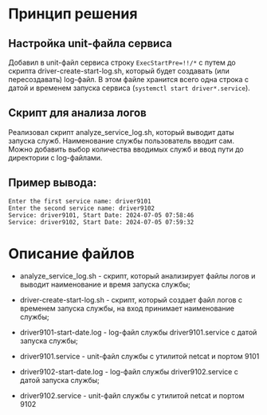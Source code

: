 # Принцип решения

## Настройка unit-файла сервиса

Добавил в unit-файл сервиса строку ```ExecStartPre=!!/*``` с путем до скрипта driver-create-start-log.sh, который будет создавать (или пересоздавать) log-файл. В этом файле хранится всего одна строка с датой и временем запуска сервиса (```systemctl start driver*.service```).

## Скрипт для анализа логов

Реализовал скрипт analyze_service_log.sh, который выводит даты запуска служб. Наименование службы пользователь вводит сам. Можно добавить выбор количества вводимых служб и ввод пути до директории с log-файлами.

## Пример вывода:
```
Enter the first service name: driver9101
Enter the second service name: driver9102
Service: driver9101, Start Date: 2024-07-05 07:58:46
Service: driver9102, Start Date: 2024-07-05 07:59:32
```

# Описание файлов

- analyze_service_log.sh    - скрипт, который анализирует файлы логов и выводит наименование и время запуска службы;

- driver-create-start-log.sh - скрипт, который создает файл логов с временем запуска службы, на вход принимает наименование службы;

- driver9101-start-date.log  - log-файл службы driver9101.service с датой запуска службы;

- driver9101.service         - unit-файл службы с утилитой netcat и портом 9101

- driver9102-start-date.log  - log-файл службы driver9102.service с датой запуска службы;

- driver9102.service         - unit-файл службы с утилитой netcat и портом 9102
